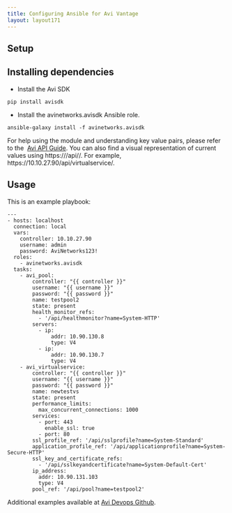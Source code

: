 ```yaml
---
title: Configuring Ansible for Avi Vantage
layout: layout171
---
```

## Setup

## Installing dependencies

* Install the Avi SDK  
<pre><code class="language-lua">pip install avisdk</code></pre>  
* Install the avinetworks.avisdk Ansible role.  
<pre><code class="language-lua">ansible-galaxy install -f avinetworks.avisdk</code></pre>  For help using the module and understanding key value pairs, please refer to the  <a href="/docs/latest/api-guide/">Avi API Guide</a>. You can also find a visual representation of current values using https://<controller_ip>/api/<object>/. For example, https://10.10.27.90/api/virtualservice/. 

## Usage

This is an example playbook:

<pre><code class="language-lua">---
- hosts: localhost
  connection: local
  vars:
    controller: 10.10.27.90
    username: admin
    password: AviNetworks123!
  roles:
    - avinetworks.avisdk
  tasks:
    - avi_pool:
        controller: "{{ controller }}"
        username: "{{ username }}"
        password: "{{ password }}"
        name: testpool2
        state: present
        health_monitor_refs:
          - '/api/healthmonitor?name=System-HTTP'
        servers:
          - ip:
              addr: 10.90.130.8
              type: V4
          - ip:
              addr: 10.90.130.7
              type: V4
    - avi_virtualservice:
        controller: "{{ controller }}"
        username: "{{ username }}"
        password: "{{ password }}"
        name: newtestvs
        state: present
        performance_limits:
          max_concurrent_connections: 1000
        services:
          - port: 443
            enable_ssl: true
          - port: 80
        ssl_profile_ref: '/api/sslprofile?name=System-Standard'
        application_profile_ref: '/api/applicationprofile?name=System-Secure-HTTP'
        ssl_key_and_certificate_refs:
          - '/api/sslkeyandcertificate?name=System-Default-Cert'
        ip_address:
          addr: 10.90.131.103
          type: V4
        pool_ref: '/api/pool?name=testpool2'</code></pre>  

Additional examples available at <a href="https://github.com/avinetworks/devops/tree/master/ansible">Avi Devops Github</a>.

